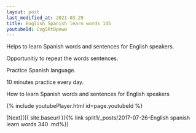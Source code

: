 ```yaml
---
layout: post
last_modified_at: 2021-03-29
title: English Spanish learn words 145 
youtubeId: CvgSRtBpeww
---
```

 
 
Helps to learn Spanish words and sentences for English speakers.

Opportunitiy to repeat the words sentences. 

Practice Spanish language. 
 
10 minutes practice every day. 
 
How to learn Spanish words and sentences for English speakers 
 
{% include youtubePlayer.html id=page.youtubeId %}
 
 
[Next]({{ site.baseurl }}{% link  split1/_posts/2017-07-26-English spanish learn words 340 .md%})
 
